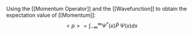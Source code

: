 Using the [[Momentum Operator]] and the [[Wavefunction]] to obtain the expectation value of [[Momentum]]:
$$<p>=\int^\infty_{-\infty}\Psi^*(x)\hat{P}\;\Psi(x)dx$$